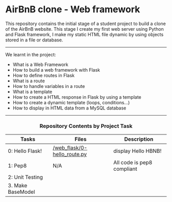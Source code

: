 # AirBnB clone - Web framework

This repository contains the initial stage of a student project to build a clone of the AirBnB website.
This stage I create my first web server using Python and Flask framework, I make my static HTML file dynamic by using objects stored in a file or database.

---

We learnt in the project:

- What is a Web Framework
- How to build a web framework with Flask
- How to define routes in Flask
- What is a route
- How to handle variables in a route
- What is a template
- How to create a HTML response in Flask by using a template
- How to create a dynamic template (loops, conditions…)
- How to display in HTML data from a MySQL database

---

<center><h3>Repository Contents by Project Task</h3> </center>

| Tasks | Files | Description |
| ----- | ----- | ------ |
| 0: Hello Flask! | [/web_flask/0-hello_route.py](https://github.com/Tariq5mo/AirBnB_clone_v2/tree/dev/web_flask/0-hello_route.py) | display  Hello HBNB! |
| 1: Pep8 | N/A | All code is pep8 compliant|
| 2: Unit Testing | []() | |
| 3. Make BaseModel | []() | |


